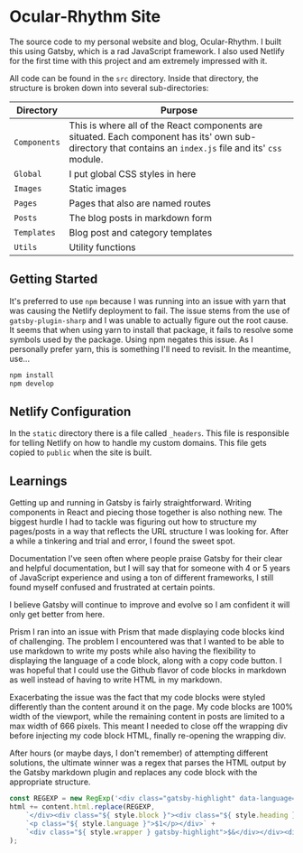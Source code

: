 # Ocular-Rhythm Site

The source code to my personal website and blog, Ocular-Rhythm. I built this using Gatsby, which is a rad JavaScript framework. I also used Netlify for the first time with this project and am extremely impressed with it.

All code can be found in the `src` directory. Inside that directory, the structure is broken down into several sub-directories:

| Directory | Purpose |
|---|---|
| `Components`  | This is where all of the React components are situated. Each component has its' own sub-directory that contains an `index.js` file and its' `css` module.  |
| `Global`  | I put global CSS styles in here  |
| `Images`  | Static images  |
| `Pages`  | Pages that also are named routes  |
| `Posts`  | The blog posts in markdown form  |
| `Templates`  | Blog post and category templates  |
| `Utils`  | Utility functions  |


## Getting Started

It's preferred to use `npm` because I was running into an issue with yarn that was causing the Netlify deployment to fail. The issue stems from the use of `gatsby-plugin-sharp` and I was unable to actually figure out the root cause. It seems that when using yarn to install that package, it fails to resolve some symbols used by the package. Using npm negates this issue. As I personally prefer yarn, this is something I'll need to revisit. In the meantime, use...

```bash
npm install
npm develop
```


## Netlify Configuration

In the `static` directory there is a file called `_headers`. This file is responsible for telling Netlify on how to handle my custom domains. This file gets copied to `public` when the site is built.


## Learnings

Getting up and running in Gatsby is fairly straightforward. Writing components in React and piecing those together is also nothing new. The biggest hurdle I had to tackle was figuring out how to structure my pages/posts in a way that reflects the URL structure I was looking for. After a while a tinkering and trial and error, I found the sweet spot.

Documentation I've seen often where people praise Gatsby for their clear and helpful documentation, but I will say that for someone with 4 or 5 years of JavaScript experience and using a ton of different frameworks, I still found myself confused and frustrated at certain points.

I believe Gatsby will continue to improve and evolve so I am confident it will only get better from here.

Prism I ran into an issue with Prism that made displaying code blocks kind of challenging. The problem I encountered was that I wanted to be able to use markdown to write my posts while also having the flexibility to displaying the language of a code block, along with a copy code button. I was hopeful that I could use the Github flavor of code blocks in markdown as well instead of having to write HTML in my markdown.

Exacerbating the issue was the fact that my code blocks were styled differently than the content around it on the page. My code blocks are 100% width of the viewport, while the remaining content in posts are limited to a max width of 666 pixels. This meant I needed to close off the wrapping div before injecting my code block HTML, finally re-opening the wrapping div.

After hours (or maybe days, I don't remember) of attempting different solutions, the ultimate winner was a regex that parses the HTML output by the Gatsby markdown plugin and replaces any code block with the appropriate structure.

```javascript
const REGEXP = new RegExp('<div class="gatsby-highlight" data-language="([a-z]*)?">(\t|\r|\n|.)*?<\/div>', 'g');
html += content.html.replace(REGEXP,
    `</div><div class="${ style.block }"><div class="${ style.heading }">` +
    `<p class="${ style.language }">$1</p></div>` +
    `<div class="${ style.wrapper } gatsby-highlight">$&</div></div><div class="${ style.copy }">`
);
```